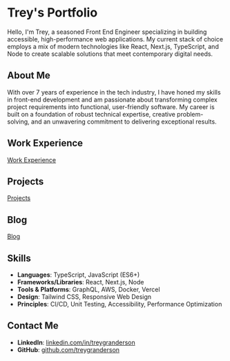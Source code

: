 # Trey's Portfolio

Hello, I'm Trey, a seasoned Front End Engineer specializing in building accessible, high-performance web applications. My current stack of choice employs a mix of modern technologies like React, Next.js, TypeScript, and Node to create scalable solutions that meet contemporary digital needs.

## About Me

With over 7 years of experience in the tech industry, I have honed my skills in front-end development and am passionate about transforming complex project requirements into functional, user-friendly software. My career is built on a foundation of robust technical expertise, creative problem-solving, and an unwavering commitment to delivering exceptional results.

## Work Experience

[Work Experience](/work)

## Projects

[Projects](/projects)

## Blog

[Blog](/blog)

## Skills

- **Languages**: TypeScript, JavaScript (ES6+)
- **Frameworks/Libraries**: React, Next.js, Node
- **Tools & Platforms**: GraphQL, AWS, Docker, Vercel
- **Design**: Tailwind CSS, Responsive Web Design
- **Principles**: CI/CD, Unit Testing, Accessibility, Performance Optimization

## Contact Me

- **LinkedIn**: [linkedin.com/in/treygranderson](https://www.linkedin.com/in/treygranderson)
- **GitHub**: [github.com/treygranderson](https://github.com/treygranderson)
